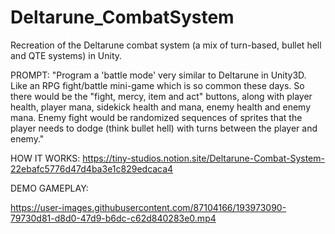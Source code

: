# Deltarune_CombatSystem
Recreation of the Deltarune combat system (a mix of turn-based, bullet hell and QTE systems) in Unity.

PROMPT: 
"Program a 'battle mode' very similar to Deltarune in Unity3D. Like an RPG fight/battle mini-game which is so common these days. So there would be the "fight, mercy, item and act" buttons, along with player health, player mana, sidekick health and mana, enemy health and enemy mana. Enemy fight would be randomized sequences of sprites that the player needs to dodge (think bullet hell) with turns between the player and enemy."

HOW IT WORKS:
https://tiny-studios.notion.site/Deltarune-Combat-System-22ebafc5776d47d4ba3e1c829edcaca4

DEMO GAMEPLAY:

https://user-images.githubusercontent.com/87104166/193973090-79730d81-d8d0-47d9-b6dc-c62d840283e0.mp4

